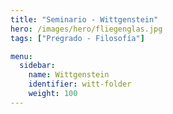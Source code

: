 ```yaml
---
title: "Seminario - Wittgenstein"
hero: /images/hero/fliegenglas.jpg
tags: ["Pregrado - Filosofía"]

menu:
  sidebar:
    name: Wittgenstein
    identifier: witt-folder
    weight: 100
---
```

